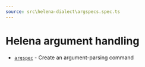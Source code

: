 ```yaml
---
source: src\helena-dialect\argspecs.spec.ts
---
```

# Helena argument handling

- [`argspec`](../../pages/helena-dialect/commands/argspec.md) - Create an argument-parsing command



